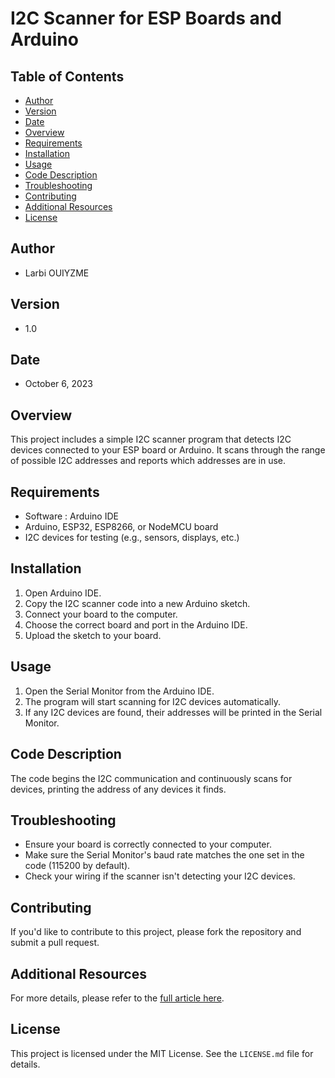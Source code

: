 
# I2C Scanner for ESP Boards and Arduino

## Table of Contents

- [Author](#author)
- [Version](#version)
- [Date](#date)
- [Overview](#overview)
- [Requirements](#requirements)
- [Installation](#installation)
- [Usage](#usage)
- [Code Description](#code-description)
- [Troubleshooting](#troubleshooting)
- [Contributing](#contributing)
- [Additional Resources](#additional-resources)
- [License](#license)

## Author

- Larbi OUIYZME

## Version

- 1.0

## Date

- October 6, 2023

## Overview

This project includes a simple I2C scanner program that detects I2C devices connected to your ESP board or Arduino. It scans through the range of possible I2C addresses and reports which addresses are in use.

## Requirements

- Software : Arduino IDE
- Arduino, ESP32, ESP8266, or NodeMCU board
- I2C devices for testing (e.g., sensors, displays, etc.)

## Installation

1. Open Arduino IDE.
2. Copy the I2C scanner code into a new Arduino sketch.
3. Connect your board to the computer.
4. Choose the correct board and port in the Arduino IDE.
5. Upload the sketch to your board.

## Usage

1. Open the Serial Monitor from the Arduino IDE.
2. The program will start scanning for I2C devices automatically.
3. If any I2C devices are found, their addresses will be printed in the Serial Monitor.

## Code Description

The code begins the I2C communication and continuously scans for devices, printing the address of any devices it finds.

## Troubleshooting

- Ensure your board is correctly connected to your computer.
- Make sure the Serial Monitor's baud rate matches the one set in the code (115200 by default).
- Check your wiring if the scanner isn't detecting your I2C devices.

## Contributing

If you'd like to contribute to this project, please fork the repository and submit a pull request.

## Additional Resources

For more details, please refer to the [full article here](INSERT_ARTICLE_LINK).

## License

This project is licensed under the MIT License. See the `LICENSE.md` file for details.
